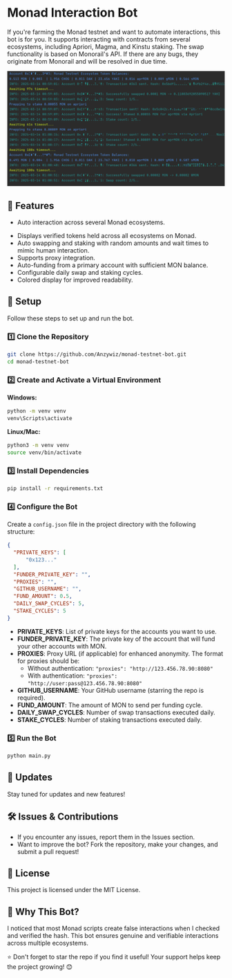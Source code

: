 # Monad Interaction Bot

If you're farming the Monad testnet and want to automate interactions, this bot is for you. It supports interacting with contracts from several ecosystems, including Apriori, Magma, and Kinstu staking. The swap functionality is based on Monorail's API. If there are any bugs, they originate from Monorail and will be resolved in due time.

![bot dashboard](https://github.com/Anzywiz/monad-testnet-bot/blob/main/img/bot%20dashbord.png)

## 🚀 Features

- Auto interaction across several Monad ecosystems.

* Displays verified tokens held across all ecosystems on Monad.
* Auto swapping and staking with random amounts and wait times to mimic human interaction.
* Supports proxy integration.
* Auto-funding from a primary account with sufficient MON balance.
* Configurable daily swap and staking cycles.
* Colored display for improved readability.

## 📌 Setup

Follow these steps to set up and run the bot.

### 1️⃣ Clone the Repository

```bash
git clone https://github.com/Anzywiz/monad-testnet-bot.git
cd monad-testnet-bot
```

### 2️⃣ Create and Activate a Virtual Environment

**Windows:**

```bash
python -m venv venv
venv\Scripts\activate
```

**Linux/Mac:**

```bash
python3 -m venv venv
source venv/bin/activate
```

### 3️⃣ Install Dependencies

```bash
pip install -r requirements.txt
```

### 4️⃣ Configure the Bot

Create a `config.json` file in the project directory with the following structure:

```json
{
  "PRIVATE_KEYS": [
      "0x123..."
  ],
  "FUNDER_PRIVATE_KEY": "",
  "PROXIES": "",
  "GITHUB_USERNAME": "",
  "FUND_AMOUNT": 0.5,
  "DAILY_SWAP_CYCLES": 5,
  "STAKE_CYCLES": 5
}
```

- **PRIVATE\_KEYS**: List of private keys for the accounts you want to use.
- **FUNDER\_PRIVATE\_KEY**: The private key of the account that will fund your other accounts with MON.
- **PROXIES**: Proxy URL (if applicable) for enhanced anonymity. The format for proxies should be:
  - Without authentication: `"proxies": "http://123.456.78.90:8080"`
  - With authentication: `"proxies": "http://user:pass@123.456.78.90:8080"`
- **GITHUB\_USERNAME**: Your GitHub username (starring the repo is required).
- **FUND\_AMOUNT**: The amount of MON to send per funding cycle.
- **DAILY\_SWAP\_CYCLES**: Number of swap transactions executed daily.
- **STAKE\_CYCLES**: Number of staking transactions executed daily.

### 5️⃣ Run the Bot

```bash
python main.py
```

## 🔄 Updates

Stay tuned for updates and new features!

## 🛠 Issues & Contributions

- If you encounter any issues, report them in the Issues section.
- Want to improve the bot? Fork the repository, make your changes, and submit a pull request!

## 📜 License

This project is licensed under the MIT License.

## 🤔 Why This Bot?

I noticed that most Monad scripts create false interactions when I checked and verified the hash. This bot ensures genuine and verifiable interactions across multiple ecosystems.

⭐ Don't forget to star the repo if you find it useful! Your support helps keep the project growing! 😊


